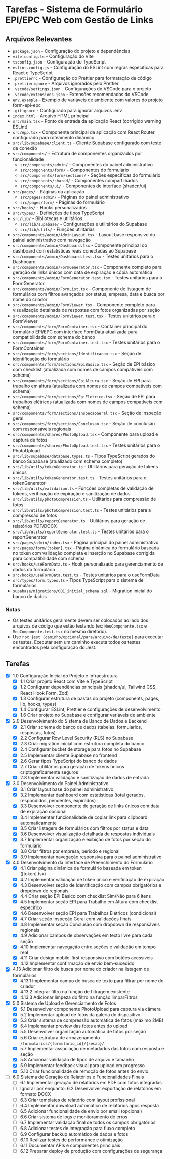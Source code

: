 # Tarefas - Sistema de Formulário EPI/EPC Web com Gestão de Links

## Arquivos Relevantes

- `package.json` - Configuração do projeto e dependências
- `vite.config.ts` - Configuração do Vite
- `tsconfig.json` - Configuração do TypeScript
- `eslint.config.js` - Configuração do ESLint com regras específicas para React e TypeScript
- `.prettierrc` - Configuração do Prettier para formatação de código
- `.prettierignore` - Arquivos ignorados pelo Prettier
- `.vscode/settings.json` - Configurações do VSCode para o projeto
- `.vscode/extensions.json` - Extensões recomendadas do VSCode
- `env.example` - Exemplo de variáveis de ambiente com valores do projeto form-epi-epc
- `.gitignore` - Configurado para ignorar arquivos .env
- `index.html` - Arquivo HTML principal
- `src/main.tsx` - Ponto de entrada da aplicação React (corrigido warning ESLint)
- `src/App.tsx` - Componente principal da aplicação com React Router configurado para roteamento dinâmico
- `src/lib/supabase/client.ts` - Cliente Supabase configurado com teste de conexão
- `src/components/` - Estrutura de componentes organizados por funcionalidade
  - `src/components/admin/` - Componentes do painel administrativo
  - `src/components/form/` - Componentes do formulário
  - `src/components/form/sections/` - Seções específicas do formulário
  - `src/components/shared/` - Componentes compartilhados
  - `src/components/ui/` - Componentes de interface (shadcn/ui)
- `src/pages/` - Páginas da aplicação
  - `src/pages/admin/` - Páginas do painel administrativo
  - `src/pages/form/` - Páginas do formulário
- `src/hooks/` - Hooks personalizados
- `src/types/` - Definições de tipos TypeScript
- `src/lib/` - Bibliotecas e utilitários
  - `src/lib/supabase/` - Configurações e utilitários do Supabase
  - `src/lib/utils/` - Funções utilitárias
- `src/components/admin/AdminLayout.tsx` - Layout base responsivo do painel administrativo com navegação
- `src/components/admin/Dashboard.tsx` - Componente principal do dashboard com estatísticas reais conectadas ao Supabase
- `src/components/admin/Dashboard.test.tsx` - Testes unitários para o Dashboard
- `src/components/admin/FormGenerator.tsx` - Componente completo para geração de links únicos com data de expiração e cópia automática
- `src/components/admin/FormGenerator.test.tsx` - Testes unitários para o FormGenerator
- `src/components/admin/FormList.tsx` - Componente de listagem de formulários com filtros avançados por status, empresa, data e busca por nome do criador
- `src/components/admin/FormViewer.tsx` - Componente completo para visualização detalhada de respostas com fotos organizadas por seção
- `src/components/admin/FormViewer.test.tsx` - Testes unitários para o FormViewer
- `src/components/form/FormContainer.tsx` - Container principal do formulário EPI/EPC com interface FormData atualizada para compatibilidade com schema do banco
- `src/components/form/FormContainer.test.tsx` - Testes unitários para o FormContainer
- `src/components/form/sections/Identificacao.tsx` - Seção de identificação do formulário
- `src/components/form/sections/EpiBasico.tsx` - Seção de EPI básico com checklist (atualizada com nomes de campos compatíveis com schema)
- `src/components/form/sections/EpiAltura.tsx` - Seção de EPI para trabalho em altura (atualizada com nomes de campos compatíveis com schema)
- `src/components/form/sections/EpiEletrico.tsx` - Seção de EPI para trabalhos elétricos (atualizada com nomes de campos compatíveis com schema)
- `src/components/form/sections/InspecaoGeral.tsx` - Seção de inspeção geral
- `src/components/form/sections/Conclusao.tsx` - Seção de conclusão com responsáveis regionais
- `src/components/shared/PhotoUpload.tsx` - Componente para upload e captura de fotos
- `src/components/shared/PhotoUpload.test.tsx` - Testes unitários para o PhotoUpload
- `src/lib/supabase/database.types.ts` - Tipos TypeScript gerados do banco Supabase (atualizado com schema completo)
- `src/lib/utils/tokenGenerator.ts` - Utilitários para geração de tokens únicos
- `src/lib/utils/tokenGenerator.test.ts` - Testes unitários para o tokenGenerator
- `src/lib/utils/validation.ts` - Funções completas de validação de tokens, verificação de expiração e sanitização de dados
- `src/lib/utils/photoCompression.ts` - Utilitários para compressão de fotos
- `src/lib/utils/photoCompression.test.ts` - Testes unitários para a compressão de fotos
- `src/lib/utils/reportGenerator.ts` - Utilitários para geração de relatórios PDF/DOCX
- `src/lib/utils/reportGenerator.test.ts` - Testes unitários para o reportGenerator
- `src/pages/admin/index.tsx` - Página principal do painel administrativo
- `src/pages/form/[token].tsx` - Página dinâmica do formulário baseada no token com validação completa e inserção no Supabase corrigida para compatibilidade com schema
- `src/hooks/useFormData.ts` - Hook personalizado para gerenciamento de dados do formulário
- `src/hooks/useFormData.test.ts` - Testes unitários para o useFormData
- `src/types/form.types.ts` - Tipos TypeScript para o sistema de formulários
- `supabase/migrations/001_initial_schema.sql` - Migration inicial do banco de dados

### Notas

- Os testes unitários geralmente devem ser colocados ao lado dos arquivos de código que estão testando (ex: `MeuComponente.tsx` e `MeuComponente.test.tsx` no mesmo diretório).
- Use `npx jest [caminho/opcional/para/arquivo/de/teste]` para executar os testes. Executar sem um caminho executa todos os testes encontrados pela configuração do Jest.

## Tarefas

- [x] 1.0 Configuração Inicial do Projeto e Infraestrutura
  - [x] 1.1 Criar projeto React com Vite e TypeScript
  - [x] 1.2 Configurar dependências principais (shadcn/ui, Tailwind CSS, React Hook Form, Zod)
  - [x] 1.3 Configurar estrutura de pastas do projeto (components, pages, lib, hooks, types)
  - [x] 1.4 Configurar ESLint, Prettier e configurações de desenvolvimento
  - [x] 1.6 Criar projeto no Supabase e configurar variáveis de ambiente

- [x] 2.0 Desenvolvimento do Sistema de Banco de Dados e Backend
  - [x] 2.1 Criar schema do banco de dados (tabelas: formularios, respostas, fotos)
  - [x] 2.2 Configurar Row Level Security (RLS) no Supabase
  - [x] 2.3 Criar migration inicial com estrutura completa do banco
  - [x] 2.4 Configurar bucket de storage para fotos no Supabase
  - [x] 2.5 Implementar cliente Supabase no frontend
  - [x] 2.6 Gerar tipos TypeScript do banco de dados
  - [x] 2.7 Criar utilitários para geração de tokens únicos criptograficamente seguros
  - [x] 2.8 Implementar validação e sanitização de dados de entrada

- [x] 3.0 Desenvolvimento do Painel Administrativo
  - [x] 3.1 Criar layout base do painel administrativo
  - [x] 3.2 Implementar dashboard com estatísticas (total gerados, respondidos, pendentes, expirados)
  - [x] 3.3 Desenvolver componente de geração de links únicos com data de expiração opcional
  - [x] 3.4 Implementar funcionalidade de copiar link para clipboard automaticamente
  - [x] 3.5 Criar listagem de formulários com filtros por status e data
  - [x] 3.6 Desenvolver visualização detalhada de respostas individuais
  - [x] 3.7 Implementar organização e exibição de fotos por seção do formulário
  - [x] 3.8 Criar filtros por empresa, período e regional
  - [x] 3.9 Implementar navegação responsiva para o painel administrativo

- [x] 4.0 Desenvolvimento da Interface de Preenchimento do Formulário
  - [x] 4.1 Criar página dinâmica de formulário baseada em token ([token].tsx)
  - [x] 4.2 Implementar validação de token único e verificação de expiração
  - [x] 4.3 Desenvolver seção de Identificação com campos obrigatórios e dropdown de regionais
  - [x] 4.4 Criar seção EPI Básico com checklist Sim/Não para 6 itens
  - [x] 4.5 Implementar seção EPI para Trabalho em Altura com checklist específico
  - [x] 4.6 Desenvolver seção EPI para Trabalhos Elétricos (condicional)
  - [x] 4.7 Criar seção Inspeção Geral com validações finais
  - [x] 4.8 Implementar seção Conclusão com dropdown de responsáveis regionais
  - [x] 4.9 Adicionar campos de observações em texto livre para cada seção
  - [x] 4.10 Implementar navegação entre seções e validação em tempo real
  - [x] 4.11 Criar design mobile-first responsivo com botões acessíveis
  - [x] 4.12 Implementar confirmação de envio bem-sucedido

- [x] 4.13 Adicionar filtro de busca por nome do criador na listagem de formulários
  - [x] 4.13.1 Implementar campo de busca de texto para filtrar por nome do criador
  - [x] 4.13.2 Integrar filtro na função de filtragem existente
  - [x] 4.13.3 Adicionar limpeza do filtro na função limparFiltros

- [x] 5.0 Sistema de Upload e Gerenciamento de Fotos
  - [x] 5.1 Desenvolver componente PhotoUpload para captura via câmera
  - [x] 5.2 Implementar upload de fotos da galeria do dispositivo
  - [x] 5.3 Criar sistema de compressão automática de fotos (máximo 2MB)
  - [x] 5.4 Implementar preview das fotos antes do upload
  - [x] 5.5 Desenvolver organização automática de fotos por seção
  - [x] 5.6 Criar estrutura de armazenamento `/formularios/{formulario_id}/{secao}/`
  - [x] 5.7 Implementar associação de metadados das fotos com resposta e seção
  - [x] 5.8 Adicionar validação de tipos de arquivo e tamanho
  - [x] 5.9 Implementar feedback visual para upload em progresso
  - [x] 5.10 Criar funcionalidade de remoção de fotos antes do envio

- [ ] 6.0 Sistema de Geração de Relatórios e Funcionalidades Finais
  - [ ] 6.1 Implementar geração de relatórios em PDF com fotos integradas
  - [ ] Ignorar por enquanto: 6.2 Desenvolver exportação de relatórios em formato DOCX
  - [ ] 6.3 Criar templates de relatório com layout profissional
  - [ ] 6.4 Implementar download automático de relatórios após resposta
  - [ ] 6.5 Adicionar funcionalidade de envio por email (opcional)
  - [ ] 6.6 Criar sistema de logs e monitoramento de erros
  - [ ] 6.7 Implementar validação final de todos os campos obrigatórios
  - [ ] 6.8 Adicionar testes de integração para fluxo completo
  - [ ] 6.9 Configurar backup automático de dados e fotos
  - [ ] 6.10 Realizar testes de performance e otimização
  - [ ] 6.11 Documentar APIs e componentes principais
  - [ ] 6.12 Preparar deploy de produção com configurações de segurança
